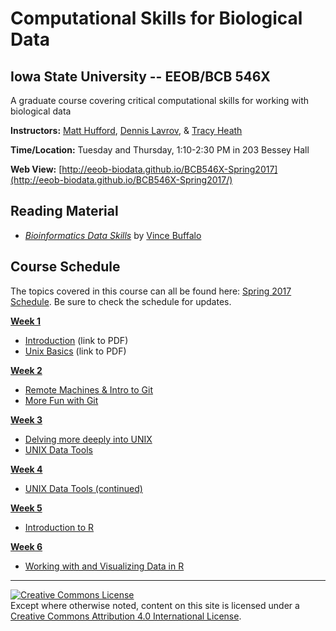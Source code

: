# Computational Skills for Biological Data

## Iowa State University -- EEOB/BCB 546X

A graduate course covering critical computational skills for working with biological data

**Instructors:** [Matt Hufford](http://www.public.iastate.edu/~mhufford/HuffordLab/home.html), [Dennis Lavrov](https://sites.google.com/site/dennislavrov/), & [Tracy Heath](http://phyloworks.org/)

**Time/Location:** Tuesday and Thursday, 1:10-2:30 PM in 203 Bessey Hall

**Web View:** [http://eeob-biodata.github.io/BCB546X-Spring2017](http://eeob-biodata.github.io/BCB546X-Spring2017/)

## Reading Material

* [*Bioinformatics Data Skills*](http://shop.oreilly.com/product/0636920030157.do) by [Vince Buffalo](http://www.vincebuffalo.com/)

## Course Schedule

The topics covered in this course can all be found here: [Spring 2017 Schedule](https://docs.google.com/spreadsheets/d/1JBceaPuVd3BFrmCHOfKq64-MQeXMknZvTVWGJpdDP44/edit#gid=2028832040).
Be sure to check the schedule for updates.

**[Week 1](https://github.com/EEOB-BioData/BCB546X-Spring2017/tree/master/Week_1)**
 
* [Introduction](https://github.com/EEOB-BioData/BCB546X-Spring2017/blob/master/Week_1/Week1_Lecture1.pdf) (link to PDF)
* [Unix Basics](https://github.com/EEOB-BioData/BCB546X-Spring2017/blob/master/Week_1/Week1_Lecture2.pdf) (link to PDF)

**[Week 2](https://github.com/EEOB-BioData/BCB546X-Spring2017/tree/master/Week_2)**

* [Remote Machines & Intro to Git](http://eeob-biodata.github.io/BCB546X-Spring2017/Week_2/lecture_17Jan-TAH.html)
* [More Fun with Git](http://eeob-biodata.github.io/BCB546X-Spring2017/Week_2/lecture_19Jan-TAH.html)

**[Week 3](https://github.com/EEOB-BioData/BCB546X-Spring2017/tree/master/Week_3)**

* [Delving more deeply into UNIX](http://eeob-biodata.github.io/BCB546X-Spring2017/Week_3/lecture_24Jan-MBH.html)
* [UNIX Data Tools](http://eeob-biodata.github.io/BCB546X-Spring2017/Week_3/lecture_26-Jan-MBH.html)

**[Week 4](https://github.com/EEOB-BioData/BCB546X-Spring2017/tree/master/Week_4)**

* [UNIX Data Tools (continued)](http://eeob-biodata.github.io/BCB546X-Spring2017/Week_4/lecture_31-Jan-MBH.html#34)

**[Week 5](https://github.com/EEOB-BioData/BCB546X-Spring2017/tree/master/Week_5)**

* [Introduction to R](https://eeob-biodata.github.io/R-Data-Skills/)

**[Week 6](https://github.com/EEOB-BioData/BCB546X-Spring2017/tree/master/Week_5)**

* [Working with and Visualizing Data in R](https://eeob-biodata.github.io/R-Data-Skills/)


---
<a rel="license" href="http://creativecommons.org/licenses/by/4.0/"><img alt="Creative Commons License" style="border-width:0" src="https://i.creativecommons.org/l/by/4.0/88x31.png" /></a><br />Except where otherwise noted, content on this site is licensed under a <a rel="license" href="http://creativecommons.org/licenses/by/4.0/">Creative Commons Attribution 4.0 International License</a>.
